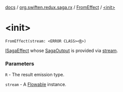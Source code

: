 [docs](../../index.md) / [org.swiften.redux.saga.rx](../index.md) / [FromEffect](index.md) / [&lt;init&gt;](./-init-.md)

# &lt;init&gt;

`FromEffect(stream: <ERROR CLASS><`[`R`](index.md#R)`>)`

[ISagaEffect](../../org.swiften.redux.saga.common/-i-saga-effect.md) whose [SagaOutput](../-saga-output/index.md) is provided via [stream](stream.md).

### Parameters

`R` - The result emission type.

`stream` - A [Flowable](#) instance.